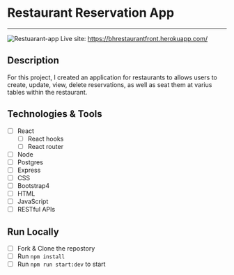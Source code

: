 # Restaurant Reservation App
---
![Restuarant-app](https://user-images.githubusercontent.com/52841881/191123187-5d2a283d-cc3c-471e-88eb-91d9d7580081.png)
Live site: https://bhrestaurantfront.herokuapp.com/
## Description
For this project, I created an application for restaurants to allows users to create, update, view, delete reservations, as well as seat them at varius tables within the restaurant.

## Technologies & Tools
- [ ] React
  - [ ] React hooks
  - [ ] React router
- [ ] Node
- [ ] Postgres
- [ ] Express
- [ ] CSS
- [ ] Bootstrap4
- [ ] HTML
- [ ] JavaScript
- [ ] RESTful APIs

## Run Locally
- [ ] Fork & Clone the repostory
- [ ] Run `npm install`
- [ ] Run `npm run start:dev` to start
